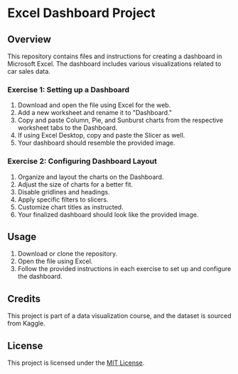 # Excel Dashboard Project

## Overview

This repository contains files and instructions for creating a dashboard in Microsoft Excel. The dashboard includes various visualizations related to car sales data.

### Exercise 1: Setting up a Dashboard

1. Download and open the  file using Excel for the web.
2. Add a new worksheet and rename it to "Dashboard."
3. Copy and paste Column, Pie, and Sunburst charts from the respective worksheet tabs to the Dashboard.
4. If using Excel Desktop, copy and paste the Slicer as well.
5. Your dashboard should resemble the provided image.


### Exercise 2: Configuring Dashboard Layout

1. Organize and layout the charts on the Dashboard.
2. Adjust the size of charts for a better fit.
3. Disable gridlines and headings.
4. Apply specific filters to slicers.
5. Customize chart titles as instructed.
6. Your finalized dashboard should look like the provided image.

## Usage

1. Download or clone the repository.
2. Open the file using Excel.
3. Follow the provided instructions in each exercise to set up and configure the dashboard.

## Credits

This project is part of a data visualization course, and the dataset is sourced from Kaggle.

## License

This project is licensed under the [MIT License](LICENSE).
